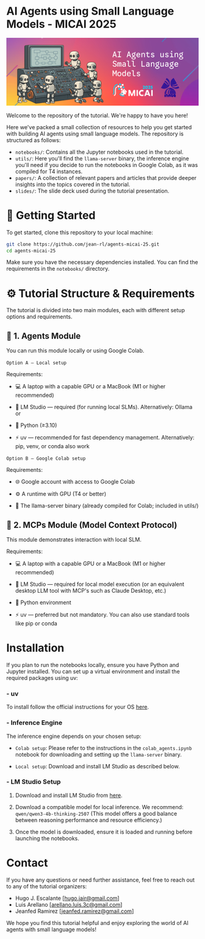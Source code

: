 # AI Agents using Small Language Models - MICAI 2025

![tutorial-banner](./slides/tutorial_banner.png)

Welcome to the repository of the tutorial. We're happy to have you here!

Here we've packed a small collection of resources to help you get started with building AI agents using small language models. The repository is structured as follows:

- `notebooks/`: Contains all the Jupyter notebooks used in the tutorial.
- `utils/`: Here you'll find the `llama-server` binary, the inference engine you'll need if you decide to run the notebooks in Google Colab, as it was compiled for T4 instances.
- `papers/`: A collection of relevant papers and articles that provide deeper insights into the topics covered in the tutorial.
- `slides/`: The slide deck used during the tutorial presentation.

# 🚀 Getting Started

To get started, clone this repository to your local machine:

```bash
git clone https://github.com/jean-rl/agents-micai-25.git
cd agents-micai-25
```

Make sure you have the necessary dependencies installed. You can find the requirements in the `notebooks/` directory.

# ⚙️ Tutorial Structure & Requirements

The tutorial is divided into two main modules, each with different setup options and requirements.

## 🧩 1. Agents Module

You can run this module locally or using Google Colab.

`Option A — Local setup`

Requirements:

- 💻 A laptop with a capable GPU or a MacBook (M1 or higher recommended)

- 🧠 LM Studio
 — required (for running local SLMs).
 Alternatively: Ollama or 

- 🐍 Python
 (≥3.10)

- ⚡ uv
 — recommended for fast dependency management.
Alternatively: pip, venv, or conda also work

`Option B — Google Colab setup`

Requirements:

- 🌐 Google account with access to Google Colab

- ⚙️ A runtime with GPU (T4 or better)

- 🧩 The llama-server binary (already compiled for Colab; included in utils/)

## 🧠 2. MCPs Module (Model Context Protocol)

This module demonstrates interaction with local SLM.

Requirements:

- 💻 A laptop with a capable GPU or a MacBook (M1 or higher recommended)

- 🧠 LM Studio — required for local model execution
(or an equivalent desktop LLM tool with MCP's such as Claude Desktop, etc.)

- 🐍 Python environment

- ⚡ uv
 — preferred but not mandatory.
You can also use standard tools like pip or conda

# Installation
If you plan to run the notebooks locally, ensure you have Python and Jupyter installed. You can set up a virtual environment and install the required packages using uv:

### - uv
To install follow the official instructions for your OS [here](https://docs.astral.sh/uv/getting-started/installation/).

### - Inference Engine
The inference engine depends on your chosen setup:

- `Colab setup`: Please refer to the instructions in the `colab_agents.ipynb` notebook for downloading and setting up the `llama-server` binary.

- `Local setup`: Download and install LM Studio as described below.

### - LM Studio Setup

1. Download and install LM Studio from [here](https://lmstudio.ai/).
2. Download a compatible model for local inference.
We recommend: `qwen/qwen3-4b-thinking-2507` (This model offers a good balance between reasoning performance and resource efficiency.)

3. Once the model is downloaded, ensure it is loaded and running before launching the notebooks.

# Contact

If you have any questions or need further assistance, feel free to reach out to any of the tutorial organizers:

- Hugo J. Escalante [hugo.jair@gmail.com]
- Luis Arellano [arellano.luis.3c@gmail.com]
- Jeanfed Ramirez [jeanfed.ramirez@gmail.com]

We hope you find this tutorial helpful and enjoy exploring the world of AI agents with small language models!
